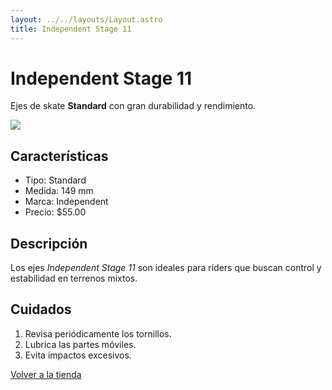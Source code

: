 ```yaml
---
layout: ../../layouts/Layout.astro
title: Independent Stage 11
---
```


<div class="markdown">
  
  # Independent Stage 11

  Ejes de skate **Standard** con gran durabilidad y rendimiento.

  ![](/images/independent.webp)

  ## Características

  - Tipo: Standard
  - Medida: 149 mm
  - Marca: Independent
  - Precio: $55.00

  ## Descripción

  Los ejes *Independent Stage 11* son ideales para riders que buscan control y estabilidad en terrenos mixtos.

  ## Cuidados

  1. Revisa periódicamente los tornillos.
  2. Lubrica las partes móviles.
  3. Evita impactos excesivos.

  <a href="/tienda" class="back-button">Volver a la tienda</a>
</div>
